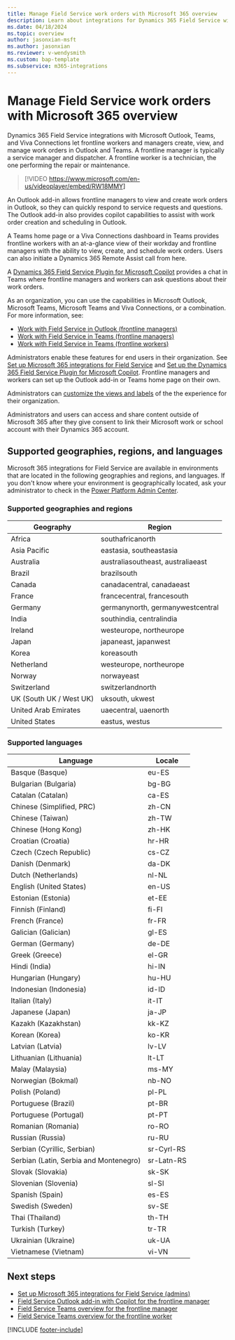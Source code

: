 ```yaml
---
title: Manage Field Service work orders with Microsoft 365 overview 
description: Learn about integrations for Dynamics 365 Field Service with Microsoft Outlook and Teams.
ms.date: 04/18/2024
ms.topic: overview
author: jasonxian-msft
ms.author: jasonxian
ms.reviewer: v-wendysmith
ms.custom: bap-template
ms.subservice: m365-integrations
---
```


# Manage Field Service work orders with Microsoft 365 overview

Dynamics 365 Field Service integrations with Microsoft Outlook, Teams, and Viva Connections let frontline workers and managers create, view, and manage work orders in Outlook and Teams. A frontline manager is typically a service manager and dispatcher. A frontline worker is a technician, the one performing the repair or maintenance.

> [!VIDEO https://www.microsoft.com/en-us/videoplayer/embed/RW18MMY]

An Outlook add-in allows frontline managers to view and create work orders in Outlook, so they can quickly respond to service requests and questions. The Outlook add-in also provides copilot capabilities to assist with work order creation and scheduling in Outlook.

A Teams home page or a Viva Connections dashboard in Teams provides frontline workers with an at-a-glance view of their workday and frontline managers with the ability to view, create, and schedule work orders. Users can also initiate a Dynamics 365 Remote Assist call from here.

A [Dynamics 365 Field Service Plugin for Microsoft Copilot](flw-m365-chat.md) provides a chat in Teams where frontline managers and workers can ask questions about their work orders.

As an organization, you can use the capabilities in Microsoft Outlook, Microsoft Teams, Microsoft Teams and Viva Connections, or a combination. For more information, see:

- [Work with Field Service in Outlook (frontline managers)](flw-outlook.md)
- [Work with Field Service in Teams (frontline managers)](flw-teams-manager.md)
- [Work with Field Service in Teams (frontline workers)](flw-teams-worker.md)

Administrators enable these features for end users in their organization. See [Set up Microsoft 365 integrations for Field Service](flw-admin.md) and [Set up the Dynamics 365 Field Service Plugin for Microsoft Copilot](flw-copilot-setup.md). Frontline managers and workers can set up the Outlook add-in or Teams home page on their own.

Administrators can [customize the views and labels](flw-customization.md) of the the experience for their organization.

Administrators and users can access and share content outside of Microsoft 365 after they give consent to link their Microsoft work or school account with their Dynamics 365 account.

## Supported geographies, regions, and languages

Microsoft 365 integrations for Field Service are available in environments that are located in the following geographies and regions, and languages. If you don't know where your environment is geographically located, ask your administrator to check in the [Power Platform Admin Center](/power-platform/admin/regions-overview).

### Supported geographies and regions

| Geography               | Region                           |
| ----------------------- | -------------------------------- |
| Africa                  | southafricanorth                 |
| Asia Pacific            | eastasia, southeastasia           |
| Australia               | australiasoutheast, australiaeast |
| Brazil                  | brazilsouth                      |
| Canada                  | canadacentral, canadaeast         |
| France                  | francecentral, francesouth        |
| Germany                 | germanynorth, germanywestcentral  |
| India                   | southindia, centralindia          |
| Ireland                 | westeurope, northeurope           |
| Japan                   | japaneast, japanwest              |
| Korea                   | koreasouth                       |
| Netherland              | westeurope, northeurope           |
| Norway                  | norwayeast                       |
| Switzerland             | switzerlandnorth                 |
| UK (South UK / West UK) | uksouth, ukwest                   |
| United Arab Emirates    | uaecentral, uaenorth              |
| United States           | eastus, westus                    |


<!--- Doesn't support Arabic or Hebrew yet. When it does, point to product languages https://dynamics.microsoft.com/en-us/availability-reports/languagereport/ --->
### Supported languages

| Language                               | Locale     |
| -------------------------------------- | ---------- |
| Basque (Basque)                        | eu-ES      |
| Bulgarian (Bulgaria)                   | bg-BG      |
| Catalan (Catalan)                      | ca-ES      |
| Chinese (Simplified, PRC)              | zh-CN      |
| Chinese (Taiwan)                       | zh-TW      |
| Chinese (Hong Kong)                    | zh-HK      |
| Croatian (Croatia)                     | hr-HR      |
| Czech (Czech Republic)                 | cs-CZ      |
| Danish (Denmark)                       | da-DK      |
| Dutch (Netherlands)                    | nl-NL      |
| English (United States)                | en-US      |
| Estonian (Estonia)                     | et-EE      |
| Finnish (Finland)                      | fi-FI      |
| French (France)                        | fr-FR      |
| Galician (Galician)                    | gl-ES      |
| German (Germany)                       | de-DE      |
| Greek (Greece)                         | el-GR      |
| Hindi (India)                          | hi-IN      |
| Hungarian (Hungary)                    | hu-HU      |
| Indonesian (Indonesia)                 | id-ID      |
| Italian (Italy)                        | it-IT      |
| Japanese (Japan)                       | ja-JP      |
| Kazakh (Kazakhstan)                    | kk-KZ      |
| Korean (Korea)                         | ko-KR      |
| Latvian (Latvia)                       | lv-LV      |
| Lithuanian (Lithuania)                 | lt-LT      |
| Malay (Malaysia)                       | ms-MY      |
| Norwegian (Bokmal)                     | nb-NO      |
| Polish (Poland)                        | pl-PL      |
| Portuguese (Brazil)                    | pt-BR      |
| Portuguese (Portugal)                  | pt-PT      |
| Romanian (Romania)                     | ro-RO      |
| Russian (Russia)                       | ru-RU      |
| Serbian (Cyrillic, Serbian)            | sr-Cyrl-RS |
| Serbian (Latin, Serbia and Montenegro) | sr-Latn-RS |
| Slovak (Slovakia)                      | sk-SK      |
| Slovenian (Slovenia)                   | sl-SI      |
| Spanish (Spain)                        | es-ES      |
| Swedish (Sweden)                       | sv-SE      |
| Thai (Thailand)                        | th-TH      |
| Turkish (Turkey)                       | tr-TR      |
| Ukrainian (Ukraine)                    | uk-UA      |
| Vietnamese (Vietnam)                   | vi-VN      |

## Next steps

- [Set up Microsoft 365 integrations for Field Service (admins)](flw-admin.md)
- [Field Service Outlook add-in with Copilot for the frontline manager](flw-outlook.md)
- [Field Service Teams overview for the frontline manager](flw-teams-manager.md)
- [Field Service Teams overview for the frontline worker](flw-teams-worker.md)

[!INCLUDE [footer-include](../includes/footer-banner.md)]
